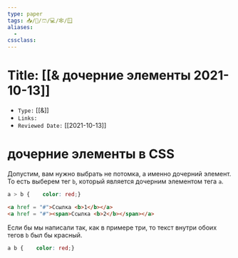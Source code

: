 ```yaml
---
type: paper
tags: 📥️/📜️/🩳/💻/🕸/🪟
aliases:
  - 
cssclass: 
---
```




# Title: **[[& дочерние элементы 2021-10-13]]**
- `Type:` [[&]]
- `Links:`
- `Reviewed Date:` [[2021-10-13]]

# дочерние элементы в CSS
Допустим, вам нужно выбрать не потомка, а именно дочерний элемент. То есть выберем тег `b`, который является дочерним элементом тега `a`.

```css
a > b {    color: red;}
```

```html
<a href = "#">Ссылка <b>1</b></a>  
<a href = "#"><span>Ссылка <b>2</b></span></a>
```

Если бы мы написали так, как в примере три, то текст внутри обоих тегов `b` был бы красный.

```css
a b {    color: red;}
```